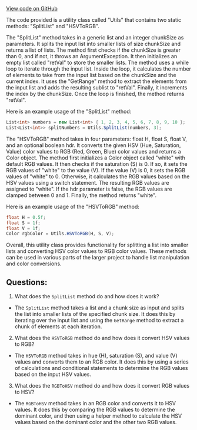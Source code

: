 [View code on GitHub](https://github.com/TieHaxJan/Brick-Force/Assembly-CSharp\_Emulator\Utils\Utils.cs)

The code provided is a utility class called "Utils" that contains two static methods: "SplitList" and "HSVToRGB". 

The "SplitList" method takes in a generic list and an integer chunkSize as parameters. It splits the input list into smaller lists of size chunkSize and returns a list of lists. The method first checks if the chunkSize is greater than 0, and if not, it throws an ArgumentException. It then initializes an empty list called "retVal" to store the smaller lists. The method uses a while loop to iterate through the input list. Inside the loop, it calculates the number of elements to take from the input list based on the chunkSize and the current index. It uses the "GetRange" method to extract the elements from the input list and adds the resulting sublist to "retVal". Finally, it increments the index by the chunkSize. Once the loop is finished, the method returns "retVal".

Here is an example usage of the "SplitList" method:

```csharp
List<int> numbers = new List<int> { 1, 2, 3, 4, 5, 6, 7, 8, 9, 10 };
List<List<int>> splitNumbers = Utils.SplitList(numbers, 3);
```

The "HSVToRGB" method takes in four parameters: float H, float S, float V, and an optional boolean hdr. It converts the given HSV (Hue, Saturation, Value) color values to RGB (Red, Green, Blue) color values and returns a Color object. The method first initializes a Color object called "white" with default RGB values. It then checks if the saturation (S) is 0. If so, it sets the RGB values of "white" to the value (V). If the value (V) is 0, it sets the RGB values of "white" to 0. Otherwise, it calculates the RGB values based on the HSV values using a switch statement. The resulting RGB values are assigned to "white". If the hdr parameter is false, the RGB values are clamped between 0 and 1. Finally, the method returns "white".

Here is an example usage of the "HSVToRGB" method:

```csharp
float H = 0.5f;
float S = 1f;
float V = 1f;
Color rgbColor = Utils.HSVToRGB(H, S, V);
```

Overall, this utility class provides functionality for splitting a list into smaller lists and converting HSV color values to RGB color values. These methods can be used in various parts of the larger project to handle list manipulation and color conversions.
## Questions: 
 1. What does the `SplitList` method do and how does it work?
- The `SplitList` method takes a list and a chunk size as input and splits the list into smaller lists of the specified chunk size. It does this by iterating over the input list and using the `GetRange` method to extract a chunk of elements at each iteration.

2. What does the `HSVToRGB` method do and how does it convert HSV values to RGB?
- The `HSVToRGB` method takes in hue (H), saturation (S), and value (V) values and converts them to an RGB color. It does this by using a series of calculations and conditional statements to determine the RGB values based on the input HSV values.

3. What does the `RGBToHSV` method do and how does it convert RGB values to HSV?
- The `RGBToHSV` method takes in an RGB color and converts it to HSV values. It does this by comparing the RGB values to determine the dominant color, and then using a helper method to calculate the HSV values based on the dominant color and the other two RGB values.